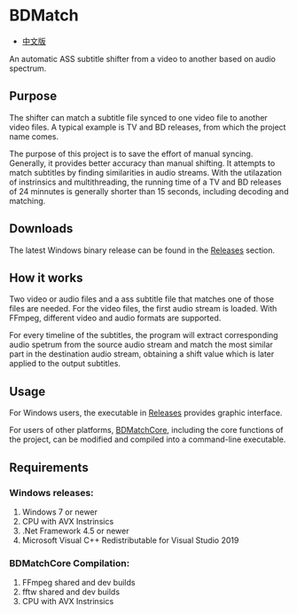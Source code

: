 # BDMatch
* [中文版](/README.CHS.md)

An automatic ASS subtitle shifter from a video to another based on audio spectrum.
## Purpose
The shifter can match a subtitle file synced to one video file to another video files. A typical example is TV and BD releases, from which the project name comes.

The purpose of this project is to save the effort of manual syncing. Generally, it provides better accuracy than manual shifting. It attempts to match subtitles by finding similarities in audio streams. With the utilazation of instrinsics and multithreading, the running time of a TV and BD releases of 24 minnutes is generally shorter than 15 seconds, including decoding and matching.

## Downloads
The latest Windows binary release can be found in the [Releases](https://github.com/Thomasyse/BDMatch/releases) section.

## How it works
Two video or audio files and a ass subtitle file that matches one of those files are needed. For the video files, the first audio stream is loaded. With FFmpeg, different video and audio formats are supported.

For every timeline of the subtitles, the program will extract corresponding audio spetrum from the source audio stream and match the most similar part in the destination audio stream, obtaining a shift value which is later applied to the output subtitles.

## Usage
For Windows users, the executable in [Releases](https://github.com/Thomasyse/BDMatch/releases) provides graphic interface.

For users of other platforms, [BDMatchCore](/BDMatchCore), including the core functions of the project, can be modified and compiled into a command-line executable.

## Requirements

### Windows releases:
1. Windows 7 or newer
2. CPU with AVX Instrinsics
3. .Net Framework 4.5 or newer
4. Microsoft Visual C++ Redistributable for Visual Studio 2019

### BDMatchCore Compilation:
1. FFmpeg shared and dev builds
2. fftw shared and dev builds
3. CPU with AVX Instrinsics

